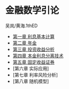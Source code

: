 # 金融数学引论

吴岚/黄海.1thED

- [第一章 利息基本计算](chapter1.md)
- [第二章 年金](chapter2.md)
- [第三章 投资收益分析](chapter3.md)
- [第四章 本金利息分离技术](chapter4.md)
- [第五章 固定收益证券](chapter5.md)
- [第六章 实际应用]
- [第七章 利率风险分析]
- [第八章 随机模型]

